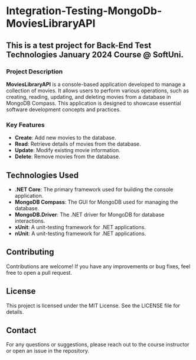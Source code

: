 # Integration-Testing-MongoDb-MoviesLibraryAPI

## This is a test project for Back-End Test Technologies January 2024 Course @ SoftUni.

### Project Description

**MoviesLibraryAPI** is a console-based application developed to manage a collection of movies. It allows users to perform various operations, such as creating, reading, updating, and deleting movies from a database in MongoDB Compass. This application is designed to showcase essential software development concepts and practices.

### Key Features
 
- **Create**: Add new movies to the database.
- **Read**: Retrieve details of movies from the database.
- **Update**: Modify existing movie information.
- **Delete**: Remove movies from the database.

## Technologies Used

- **.NET Core**: The primary framework used for building the console application.
- **MongoDB Compass**: The GUI for MongoDB used for managing the database.
- **MongoDB.Driver**: The .NET driver for MongoDB for database interactions.
- **xUnit**: A unit-testing framework for .NET applications.
- **nUnit**: A unit-testing framework for .NET applications.

## Contributing
Contributions are welcome! If you have any improvements or bug fixes, feel free to open a pull request.

## License
This project is licensed under the MIT License. See the LICENSE file for details.

## Contact
For any questions or suggestions, please reach out to the course instructor or open an issue in the repository.

